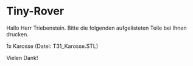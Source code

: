 # Tiny-Rover

Hallo Herr Triebenstein. Bitte die folgenden aufgelisteten Teile bei Ihnen drucken.

1x Karosse (Datei: T31_Karosse.STL)


Vielen Dank!
